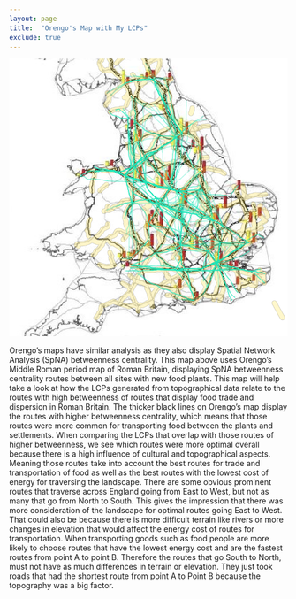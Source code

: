 ```yaml
---
layout: page
title:  "Orengo's Map with My LCPs"
exclude: true
---
```

<img src="maps/orengo-lcps-w-roads.png" alt="photo" width= "800px">


Orengo’s maps have similar analysis as they also display Spatial Network Analysis (SpNA) betweenness centrality. This map above uses Orengo’s Middle Roman period map of Roman Britain, displaying SpNA betweenness centrality routes between all sites with new food plants. This map will help take a look at how the LCPs generated from topographical data relate to the routes with high betweenness of routes that display food trade and dispersion in Roman Britain. The thicker black lines on Orengo’s map display the routes with higher betweenness centrality, which means that those routes were more common for transporting food between the plants and settlements. When comparing the LCPs that overlap with those routes of higher betweenness, we see which routes were more optimal overall because there is a high influence of cultural and topographical aspects. Meaning those routes take into account the best routes for trade and transportation of food as well as the best routes with the lowest cost of energy for traversing the landscape. There are some obvious prominent routes that traverse across England going from East to West, but not as many that go from North to South. This gives the impression that there was more consideration of the landscape for optimal routes going East to West. That could also be because there is more difficult terrain like rivers or more changes in elevation that would affect the energy cost of routes for transportation. When transporting goods such as food people are more likely to choose routes that have the lowest energy cost and are the fastest routes from point A to point B. Therefore the routes that go South to North, must not have as much differences in terrain or elevation. They just took roads that had the shortest route from point A to Point B because the topography was a big factor.
